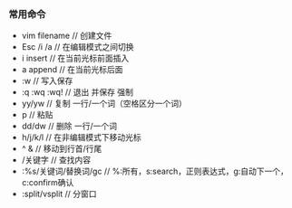### 常用命令
- vim filename     // 创建文件
- Esc /i /a          // 在编辑模式之间切换
- i insert          // 在当前光标前面插入
- a append     // 在当前光标后面
- :w     // 写入保存
- :q  :wq :wq!     // 退出 并保存 强制
- yy/yw     // 复制  一行/一个词（空格区分一个词）
- p               // 粘贴
- dd/dw     // 删除     一行/一个词
- h/j/k/l     // 在非编辑模式下移动光标
- ^  &           // 移动到行首/行尾
- /关键字     // 查找内容
- :%s/关键词/替换词/gc          // %:所有，s:search，正则表达式，g:自动下一个，c:confirm确认
- :split/vsplit     // 分窗口
